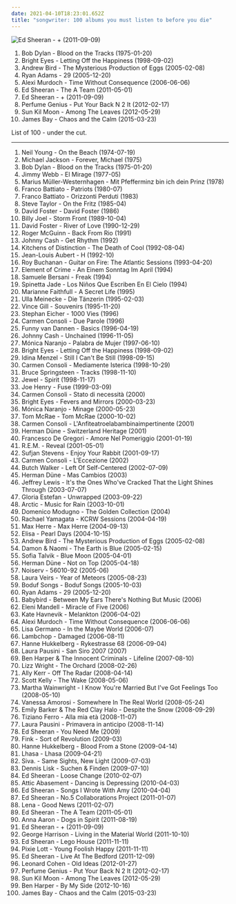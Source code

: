 ```yaml
---
date: 2021-04-10T18:23:01.652Z
title: "songwriter: 100 albums you must listen to before you die"
---
```

![Ed Sheeran - + (2011-09-09)](http://coverartarchive.org/release/94ad3a58-a1cc-46a3-acf4-9cb6c1d6f032/16111056293-500.jpg "Ed Sheeran - + (2011-09-09)")
<ol class="albums">
<li data-cover="https://img.discogs.com/sJliCcqKc5U7HBZuthzIcOeD3vE=/fit-in/600x605/filters:strip_icc():format(jpeg):mode_rgb():quality(90)/discogs-images/R-3943315-1350043419-1194.jpeg.jpg" data-tags="folk" role="button">Bob Dylan - Blood on the Tracks (1975-01-20)</li>
<li data-cover="https://via.placeholder.com/450" data-tags="indie, emo" role="button">Bright Eyes - Letting Off the Happiness (1998-09-02)</li>
<li data-cover="http://coverartarchive.org/release/14ef3f91-7994-44a5-a55d-60f512ed7641/12985446912-500.jpg" data-tags="indie" role="button">Andrew Bird - The Mysterious Production of Eggs (2005-02-08)</li>
<li data-cover="http://coverartarchive.org/release/b22613bf-8082-4d1a-9946-f4a5e9a4a76f/3786305895-500.jpg" data-tags="rock, alternative, singer-songwriter, americana, 00s" role="button">Ryan Adams - 29 (2005-12-20)</li>
<li data-cover="http://coverartarchive.org/release/c7f170ef-5b55-4711-8820-48dac859f5e2/5105968554-500.jpg" data-tags="indie, folk, singer-songwriter" role="button">Alexi Murdoch - Time Without Consequence (2006-06-06)</li>
<li data-cover="http://coverartarchive.org/release/90dea077-2e3c-4ed7-a74f-8e9d0b81415e/7963770996-500.jpg" data-tags="the a team" role="button">Ed Sheeran - The A Team (2011-05-01)</li>
<li data-cover="http://coverartarchive.org/release/94ad3a58-a1cc-46a3-acf4-9cb6c1d6f032/16111056293-500.jpg" data-tags="pop, british, acoustic, ed sheeran" role="button">Ed Sheeran - + (2011-09-09)</li>
<li data-cover="https://img.discogs.com/9A1u-YB8JBJws-qW94NDEiN9vC0=/fit-in/225x224/filters:strip_icc():format(jpeg):mode_rgb():quality(90)/discogs-images/R-3457279-1344583999-5359.jpeg.jpg" data-tags="singer-songwriter" role="button">Perfume Genius - Put Your Back N 2 It (2012-02-17)</li>
<li data-cover="http://coverartarchive.org/release/a8d143df-a576-49ed-b7e6-409c48d54dec/1075670020-500.jpg" data-tags="indie, folk, songwriter, meloncholy, kozelek" role="button">Sun Kil Moon - Among The Leaves (2012-05-29)</li>
<li data-cover="http://coverartarchive.org/release/26b65e4e-64b0-43b0-9bbd-cb14167e7c20/12146806423-500.jpg" data-tags="indie" role="button">James Bay - Chaos and the Calm (2015-03-23)</li>
</ol>
List of 100 - under the cut.
<!-- more -->

_________________

<ol class="albums">
<li data-cover="https://via.placeholder.com/450" data-tags="singer-songwriter, 70s, folk rock" role="button">
Neil Young - On the Beach (1974-07-19)
</li>
<li data-cover="http://coverartarchive.org/release/3fdd7c32-2da8-480c-8b70-1c628a7fd009/1619702784-500.jpg" data-tags="soul" role="button">
Michael Jackson - Forever, Michael (1975)
</li>
<li data-cover="https://img.discogs.com/sJliCcqKc5U7HBZuthzIcOeD3vE=/fit-in/600x605/filters:strip_icc():format(jpeg):mode_rgb():quality(90)/discogs-images/R-3943315-1350043419-1194.jpeg.jpg" data-tags="folk" role="button">
Bob Dylan - Blood on the Tracks (1975-01-20)
</li>
<li data-cover="https://img.discogs.com/kapYXLY3xbb0aI-h4DZO9wD27dc=/fit-in/180x180/filters:strip_icc():format(jpeg):mode_rgb():quality(90)/discogs-images/R-5672086-1399538504-9683.jpeg.jpg" data-tags="songwriter, george martin, beaut" role="button">
Jimmy Webb - El Mirage (1977-05)
</li>
<li data-cover="https://img.discogs.com/d-2qUdiVzSSF4HyKvioCYGCsphc=/fit-in/479x483/filters:strip_icc():format(jpeg):mode_rgb():quality(90)/discogs-images/R-2147548-1345563901-2589.jpeg.jpg" data-tags="deutschrock" role="button">
Marius Müller-Westernhagen - Mit Pfefferminz bin ich dein Prinz (1978)
</li>
<li data-cover="https://img.discogs.com/KKJbZPXMh172bxGAP0ewFfjDIAM=/fit-in/600x360/filters:strip_icc():format(jpeg):mode_rgb():quality(90)/discogs-images/R-3250661-1555721231-8443.png.jpg" data-tags="italian new wave" role="button">
Franco Battiato - Patriots (1980-07)
</li>
<li data-cover="http://coverartarchive.org/release/4a01d104-dfe8-341d-af62-a0d11022522a/2522658850-500.jpg" data-tags="pop" role="button">
Franco Battiato - Orizzonti Perduti (1983)
</li>
<li data-cover="http://coverartarchive.org/release/892e1b40-429f-457f-8c5f-9e4e78c32545/9383202614-500.jpg" data-tags="singer, songwriter, christian" role="button">
Steve Taylor - On the Fritz (1985-04)
</li>
<li data-cover="http://coverartarchive.org/release/ddca2d68-47e2-4235-9ecc-45f7348b20a3/13758489426-500.jpg" data-tags="80s, adult contemporary, songwriter, aor, composer, west coast, david foster, back in the day fav albums" role="button">
David Foster - David Foster (1986)
</li>
<li data-cover="http://coverartarchive.org/release/bae9025d-f140-30fd-870c-d09e93247edd/1818577446-500.jpg" data-tags="rock" role="button">
Billy Joel - Storm Front (1989-10-04)
</li>
<li data-cover="https://via.placeholder.com/450" data-tags="david foster" role="button">
David Foster - River of Love (1990-12-29)
</li>
<li data-cover="http://coverartarchive.org/release/62aca5b1-697c-3347-a167-49c1696a91a1/3463240436-500.jpg" data-tags="songwriter, 12-stringsguitar" role="button">
Roger McGuinn - Back From Rio (1991)
</li>
<li data-cover="https://via.placeholder.com/450" data-tags="country" role="button">
Johnny Cash - Get Rhythm (1992)
</li>
<li data-cover="http://coverartarchive.org/release/a2ca0f9d-e2cb-4cb2-923a-feabce21156f/17246839088-500.jpg" data-tags="dream pop" role="button">
Kitchens of Distinction - The Death of Cool (1992-08-04)
</li>
<li data-cover="http://coverartarchive.org/release/a7e5bc8a-aa05-45b9-a957-399611e13d37/3185127559-500.jpg" data-tags="rock, french rock" role="button">
Jean-Louis Aubert - H (1992-10)
</li>
<li data-cover="http://coverartarchive.org/release/da27dab2-990a-421f-bea4-da368d3e7cc0/22245493067-500.jpg" data-tags="blues" role="button">
Roy Buchanan - Guitar on Fire: The Atlantic Sessions (1993-04-20)
</li>
<li data-cover="http://coverartarchive.org/release/653dace1-86ca-4604-80e5-421ec0691fb8/21668460133-500.jpg" data-tags="german" role="button">
Element of Crime - An Einem Sonntag Im April (1994)
</li>
<li data-cover="http://coverartarchive.org/release/27ded08f-e927-4c62-8af3-8d9a859c9fb6/24215417786-500.jpg" data-tags="pop, italiana" role="button">
Samuele Bersani - Freak (1994)
</li>
<li data-cover="https://img.discogs.com/WLQOhr6LnRZO_RBoXgVs_B_b8kw=/fit-in/600x800/filters:strip_icc():format(jpeg):mode_rgb():quality(90)/discogs-images/R-3072642-1501163823-6949.jpeg.jpg" data-tags="robertitus global" role="button">
Spinetta Jade - Los Niños Que Escriben En El Cielo (1994)
</li>
<li data-cover="http://coverartarchive.org/release/f61d02a2-b40e-3102-8d8c-f06b7cd00b24/12028468954-500.jpg" data-tags="female vocalists, singer-songwriter, songwriter, world music, sympathy68, songwriters, favorite artist, robertitus global, m faithfull, crazymomma63, lauraann163" role="button">
Marianne Faithfull - A Secret Life (1995)
</li>
<li data-cover="https://img.discogs.com/stL_8oVWaWJFQodTI_Ide3cpi6U=/fit-in/600x593/filters:strip_icc():format(jpeg):mode_rgb():quality(90)/discogs-images/R-2968983-1593801722-6009.jpeg.jpg" data-tags="songwriter" role="button">
Ulla Meinecke - Die Tänzerin (1995-02-03)
</li>
<li data-cover="http://coverartarchive.org/release/ad4e4f45-7dc6-453a-a223-bf817d26dc42/5729954620-500.jpg" data-tags="vince gill" role="button">
Vince Gill - Souvenirs (1995-11-20)
</li>
<li data-cover="http://coverartarchive.org/release/8ca2b7a0-2cf2-4952-9e11-26a014f0aad7/3021472451-500.jpg" data-tags="folk, songwriter" role="button">
Stephan Eicher - 1000 Vies (1996)
</li>
<li data-cover="http://coverartarchive.org/release/301fd44d-e8c9-46cd-a4f9-793f5db43c42/15028223804-500.jpg" data-tags="italy, italia" role="button">
Carmen Consoli - Due Parole (1996)
</li>
<li data-cover="https://img.discogs.com/kvHtq3rsYlxlk61LdNbHly4bdPk=/fit-in/600x590/filters:strip_icc():format(jpeg):mode_rgb():quality(90)/discogs-images/R-2156579-1578055615-2576.jpeg.jpg" data-tags="singer" role="button">
Funny van Dannen - Basics (1996-04-19)
</li>
<li data-cover="http://coverartarchive.org/release/e162083e-4a0b-49f9-b341-7a02354f5c98/19325365527-500.jpg" data-tags="country" role="button">
Johnny Cash - Unchained (1996-11-05)
</li>
<li data-cover="http://coverartarchive.org/release/e39360da-eaa0-479a-a0b2-e204cd0147aa/20640687350-500.jpg" data-tags="female vocalists" role="button">
Mónica Naranjo - Palabra de Mujer (1997-06-10)
</li>
<li data-cover="https://via.placeholder.com/450" data-tags="indie, emo" role="button">
Bright Eyes - Letting Off the Happiness (1998-09-02)
</li>
<li data-cover="http://coverartarchive.org/release/6f14181e-882f-4335-83a4-da53696b5eb2/21204685243-500.jpg" data-tags="female, songwriter, debut album, idina menzel, primo album, álbum de estreia" role="button">
Idina Menzel - Still I Can't Be Still (1998-09-15)
</li>
<li data-cover="https://img.discogs.com/GbxnS2rhHts9ujwSC2H602wPUq4=/fit-in/475x475/filters:strip_icc():format(jpeg):mode_rgb():quality(90)/discogs-images/R-2466619-1285624726.jpeg.jpg" data-tags="italy, italia" role="button">
Carmen Consoli - Mediamente Isterica (1998-10-29)
</li>
<li data-cover="http://coverartarchive.org/release/92325f18-41ba-48c5-8441-731e2f23513e/11718953108-500.jpg" data-tags="rock" role="button">
Bruce Springsteen - Tracks (1998-11-10)
</li>
<li data-cover="https://img.discogs.com/yddcCoFsO9U_SADeJAtvIt7ZHBI=/fit-in/503x376/filters:strip_icc():format(jpeg):mode_rgb():quality(90)/discogs-images/R-3445893-1330696514.jpeg.jpg" data-tags="pop, folk, jewel" role="button">
Jewel - Spirit (1998-11-17)
</li>
<li data-cover="https://img.discogs.com/U8XePcmYX17MwZSaEh557qWHxKk=/fit-in/600x596/filters:strip_icc():format(jpeg):mode_rgb():quality(90)/discogs-images/R-1947245-1494573368-3647.jpeg.jpg" data-tags="dark" role="button">
Joe Henry - Fuse (1999-03-09)
</li>
<li data-cover="https://img.discogs.com/MHeXUwrk37HLThS3wt7466t8e0s=/fit-in/300x300/filters:strip_icc():format(jpeg):mode_rgb():quality(90)/discogs-images/R-9510569-1481830927-4514.jpeg.jpg" data-tags="rock, female vocalists, italy, musica italiana, italianigdchill" role="button">
Carmen Consoli - Stato di necessità (2000)
</li>
<li data-cover="http://coverartarchive.org/release/64c2b3d0-f2ff-4e2f-9dad-4c926bb00a10/26393498490-500.jpg" data-tags="indie, folk" role="button">
Bright Eyes - Fevers and Mirrors (2000-03-23)
</li>
<li data-cover="http://coverartarchive.org/release/6deb7fec-ffcd-3209-b78b-406b7a50deb0/2385699242-500.jpg" data-tags="spanish, female vocalists, songwriter" role="button">
Mónica Naranjo - Minage (2000-05-23)
</li>
<li data-cover="https://img.discogs.com/yLSXgeQNlbFyh5ERJx1HvnYYpa8=/fit-in/600x585/filters:strip_icc():format(jpeg):mode_rgb():quality(90)/discogs-images/R-1760589-1584710461-7332.jpeg.jpg" data-tags="soft rock, singer-songwriter" role="button">
Tom McRae - Tom McRae (2000-10-02)
</li>
<li data-cover="https://img.discogs.com/_hKdbeP0Ckn_aIT9vyQ6ddSFKTc=/fit-in/360x360/filters:strip_icc():format(jpeg):mode_rgb():quality(90)/discogs-images/R-2466976-1285658745.jpeg.jpg" data-tags="rock, female vocalists, singer-songwriter, pop rock, songwriter, italian, italy, italia, italian pop, italian rock, italiana, musica italiana, italian music" role="button">
Carmen Consoli - L'Anfiteatroelabambinaimpertinente (2001)
</li>
<li data-cover="https://img.discogs.com/PElUwas0h5LTKPlZTzAB8suwArA=/fit-in/239x215/filters:strip_icc():format(jpeg):mode_rgb():quality(90)/discogs-images/R-1590323-1230645778.jpeg.jpg" data-tags="folk" role="button">
Herman Düne - Switzerland Heritage (2001)
</li>
<li data-cover="http://coverartarchive.org/release/b9324472-2e5c-4c8b-a535-dec1638cee1d/12514934443-500.jpg" data-tags="folk rock, italianigdchill" role="button">
Francesco De Gregori - Amore Nel Pomeriggio (2001-01-19)
</li>
<li data-cover="http://coverartarchive.org/release/0adf4299-fc93-327f-8bc1-2c6d65bdc507/3113582104-500.jpg" data-tags="alternative, 00s, rock" role="button">
R.E.M. - Reveal (2001-05-01)
</li>
<li data-cover="http://coverartarchive.org/release/dab7d7c9-2830-4acc-9534-72dbf1f022eb/2655230441-500.jpg" data-tags="electronic" role="button">
Sufjan Stevens - Enjoy Your Rabbit (2001-09-17)
</li>
<li data-cover="http://coverartarchive.org/release/a344e6c7-1a5e-41f8-a6a6-fd24b3f546ae/15028431094-500.jpg" data-tags="italy" role="button">
Carmen Consoli - L'Eccezione (2002)
</li>
<li data-cover="http://coverartarchive.org/release/4c1d5131-ab01-4451-ada7-eb3850f6a196/14766541965-500.jpg" data-tags="indie, rock, pop rock, singer, songwriter, high school, producer, discoverockult, just another folk singer" role="button">
Butch Walker - Left Of Self-Centered (2002-07-09)
</li>
<li data-cover="http://coverartarchive.org/release/222c8e27-0f03-4dc3-a496-bf95db5db7ca/1627185506-500.jpg" data-tags="folk, singer-songwriter, guitar" role="button">
Herman Düne - Mas Cambios (2003)
</li>
<li data-cover="http://coverartarchive.org/release/30a98851-b22e-4a08-a55d-1121a984605e/9313467961-500.jpg" data-tags="indie, folk, acoustic" role="button">
Jeffrey Lewis - It's the Ones Who've Cracked That the Light Shines Through (2003-07-07)
</li>
<li data-cover="http://coverartarchive.org/release/9604ac19-3f62-4c2d-9c0e-6239fcc98556/26309850926-500.jpg" data-tags="latin" role="button">
Gloria Estefan - Unwrapped (2003-09-22)
</li>
<li data-cover="https://img.discogs.com/Aw6jGBRGiClMUr4q8_3lGs2S0Ro=/fit-in/480x462/filters:strip_icc():format(jpeg):mode_rgb():quality(90)/discogs-images/R-8573537-1464317671-3385.jpeg.jpg" data-tags="indie, canada, calm, acoustic, canadian, singer, guitar, songwriter, winter, loop, cold, rain, lonely, vancouver, independent, arctic, layered, indie-canada, i wanna hear it" role="button">
Arctic - Music for Rain (2003-10-01)
</li>
<li data-cover="http://coverartarchive.org/release/c646c7a4-69f6-4cdf-a5cf-0d12026cbb4f/17734229579-500.jpg" data-tags="vocal, male, pop, folk, easy listening, singer, songwriter, italian, italo disco, eurovision song contest, italian pop, italiana, italia mia, italian oldies, ferri, mes chansons, italian author" role="button">
Domenico Modugno - The Golden Collection (2004)
</li>
<li data-cover="https://img.discogs.com/Z-Um1aGSpvhIKeIaC96WfZRe2ZU=/fit-in/599x459/filters:strip_icc():format(jpeg):mode_rgb():quality(90)/discogs-images/R-954775-1177008385.jpeg.jpg" data-tags="female vocalists, rachael yamagata" role="button">
Rachael Yamagata - KCRW Sessions (2004-04-19)
</li>
<li data-cover="https://img.discogs.com/5zI4h4Nlffu0SO5dymuE2_EpG78=/fit-in/300x300/filters:strip_icc():format(jpeg):mode_rgb():quality(90)/discogs-images/R-1040127-1187094342.jpeg.jpg" data-tags="hip hop, german, freundeskreis" role="button">
Max Herre - Max Herre (2004-09-13)
</li>
<li data-cover="https://via.placeholder.com/450" data-tags="italian, female vocalists" role="button">
Elisa - Pearl Days (2004-10-15)
</li>
<li data-cover="http://coverartarchive.org/release/14ef3f91-7994-44a5-a55d-60f512ed7641/12985446912-500.jpg" data-tags="indie" role="button">
Andrew Bird - The Mysterious Production of Eggs (2005-02-08)
</li>
<li data-cover="http://coverartarchive.org/release/730da62b-7b9e-4994-81eb-e7e5f61a3dea/21445441063-500.jpg" data-tags="00s" role="button">
Damon & Naomi - The Earth is Blue (2005-02-15)
</li>
<li data-cover="http://coverartarchive.org/release/cebad913-4add-4ef7-aa89-2f04a339aa66/9698740577-500.jpg" data-tags="female vocalists" role="button">
Sofia Talvik - Blue Moon (2005-04-01)
</li>
<li data-cover="https://img.discogs.com/QcOvDtMD92iQtRL-8QKs4BFiAkw=/fit-in/500x491/filters:strip_icc():format(jpeg):mode_rgb():quality(90)/discogs-images/R-598894-1323455725.jpeg.jpg" data-tags="indie, folk" role="button">
Herman Düne - Not on Top (2005-04-18)
</li>
<li data-cover="https://img.discogs.com/uvcXKDba1yrDn__N_6g_hDcG0fk=/fit-in/600x600/filters:strip_icc():format(jpeg):mode_rgb():quality(90)/discogs-images/R-1136778-1334688725.jpeg.jpg" data-tags="indie, acoustic, songwriter, 4rdioindie" role="button">
Noiserv - 56010-92 (2005-06)
</li>
<li data-cover="https://img.discogs.com/HvUWjmSOc1F95WZzqrTFHKfgqy4=/fit-in/600x527/filters:strip_icc():format(jpeg):mode_rgb():quality(90)/discogs-images/R-784361-1330358908.jpeg.jpg" data-tags="singer-songwriter, indie" role="button">
Laura Veirs - Year of Meteors (2005-08-23)
</li>
<li data-cover="https://via.placeholder.com/450" data-tags="folk" role="button">
Boduf Songs - Boduf Songs (2005-10-03)
</li>
<li data-cover="http://coverartarchive.org/release/b22613bf-8082-4d1a-9946-f4a5e9a4a76f/3786305895-500.jpg" data-tags="rock, alternative, singer-songwriter, americana, 00s" role="button">
Ryan Adams - 29 (2005-12-20)
</li>
<li data-cover="http://coverartarchive.org/release/1a8ecf4f-8639-4bec-9b77-efd0e895a7ec/21685090498-500.jpg" data-tags="songwriter, nutter rock, autism songwriter, barn sitter pop" role="button">
Babybird - Between My Ears There's Nothing But Music (2006)
</li>
<li data-cover="http://coverartarchive.org/release/b872a7ad-8963-4e82-b4ad-7907a8cd3fdf/3330441017-500.jpg" data-tags="female, jazz, pop, folk, songwriter, campfire, birds, dragon, papillon, winter cds" role="button">
Eleni Mandell - Miracle of Five (2006)
</li>
<li data-cover="https://img.discogs.com/K8wuXm7t8XdYis3Gq-03yQBwGAs=/fit-in/225x225/filters:strip_icc():format(jpeg):mode_rgb():quality(90)/discogs-images/R-721994-1151857747.jpeg.jpg" data-tags="female vocalists" role="button">
Kate Havnevik - Melankton (2006-04-02)
</li>
<li data-cover="http://coverartarchive.org/release/c7f170ef-5b55-4711-8820-48dac859f5e2/5105968554-500.jpg" data-tags="indie, folk, singer-songwriter" role="button">
Alexi Murdoch - Time Without Consequence (2006-06-06)
</li>
<li data-cover="http://coverartarchive.org/release/e78127b6-110f-4e6e-aedf-9c30b6f13ed7/23867334693-500.jpg" data-tags="female vocalists" role="button">
Lisa Germano - In the Maybe World (2006-07)
</li>
<li data-cover="https://img.discogs.com/EaukpGX0F36iViCMaV4ahlKjyVc=/fit-in/600x600/filters:strip_icc():format(jpeg):mode_rgb():quality(90)/discogs-images/R-2050795-1369267289-3466.jpeg.jpg" data-tags="00s" role="button">
Lambchop - Damaged (2006-08-11)
</li>
<li data-cover="http://coverartarchive.org/release/d0a2f02d-bb3d-4860-951b-69902021e0a6/20852519057-500.jpg" data-tags="pop, songwriter" role="button">
Hanne Hukkelberg - Rykestrasse 68 (2006-09-04)
</li>
<li data-cover="https://img.discogs.com/3HWVv-OKmbE8lOABf1n7W7wPMX8=/fit-in/600x850/filters:strip_icc():format(jpeg):mode_rgb():quality(90)/discogs-images/R-10915968-1506461273-1796.jpeg.jpg" data-tags="female vocalists, italian, live" role="button">
Laura Pausini - San Siro 2007 (2007)
</li>
<li data-cover="https://img.discogs.com/Wq5CmmJTvdFJFRZyR9wVwfbyuEQ=/fit-in/600x535/filters:strip_icc():format(jpeg):mode_rgb():quality(90)/discogs-images/R-2077383-1262695007.jpeg.jpg" data-tags="acoustic" role="button">
Ben Harper & The Innocent Criminals - Lifeline (2007-08-10)
</li>
<li data-cover="http://coverartarchive.org/release/c42db944-e7a3-4cc3-9a9f-89089962fe2e/836519986-500.jpg" data-tags="jazz, soul, lizz wright" role="button">
Lizz Wright - The Orchard (2008-02-26)
</li>
<li data-cover="https://img.discogs.com/krOqQrhEF7jlAaP7xbvsreJSymA=/fit-in/500x500/filters:strip_icc():format(jpeg):mode_rgb():quality(90)/discogs-images/R-2775730-1324564417.jpeg.jpg" data-tags="indie, pop, indie pop, scottish, melodic, songwriter, soft, lush, simon and garfunkel, jangly, glasgow bands, kings of convenience, mushishi, sore feet song, belle and sebastiana, hotel indie pop" role="button">
Ally Kerr - Off The Radar (2008-04-14)
</li>
<li data-cover="https://img.discogs.com/5U7qAvvGlmw2litqZ-jg55aRuTY=/fit-in/555x489/filters:strip_icc():format(jpeg):mode_rgb():quality(90)/discogs-images/R-1317860-1224905563.jpeg.jpg" data-tags="songwriter" role="button">
Scott Kelly - The Wake (2008-05-06)
</li>
<li data-cover="http://coverartarchive.org/release/9ca35ad8-ad20-438a-b912-553e5bcd5fd7/18285337556-500.jpg" data-tags="female vocalists, folk" role="button">
Martha Wainwright - I Know You're Married But I've Got Feelings Too (2008-05-10)
</li>
<li data-cover="https://img.discogs.com/2DycDjYBsQGWgQDtsjArF6TrQ6E=/fit-in/600x593/filters:strip_icc():format(jpeg):mode_rgb():quality(90)/discogs-images/R-2185016-1600396011-2275.jpeg.jpg" data-tags="pop, rock, female vocalists, singer-songwriter, songwriter, australia, 00s" role="button">
Vanessa Amorosi - Somewhere In The Real World (2008-05-24)
</li>
<li data-cover="http://coverartarchive.org/release/4d67848b-2555-4af0-aaf8-7fd5fd49a0f5/15587571351-500.jpg" data-tags="rock, country, songwriter, female vocalist" role="button">
Emily Barker & The Red Clay Halo - Despite the Snow (2008-09-29)
</li>
<li data-cover="http://coverartarchive.org/release/84e6d804-850a-468a-a17a-86c470fd64cc/2964202277-500.jpg" data-tags="pop, male vocalists" role="button">
Tiziano Ferro - Alla mia età (2008-11-07)
</li>
<li data-cover="http://coverartarchive.org/release/5a1001eb-fceb-43f4-a734-3e46bf7b2bb5/3446223376-500.jpg" data-tags="pop, female vocalists, italian" role="button">
Laura Pausini - Primavera in anticipo (2008-11-14)
</li>
<li data-cover="http://coverartarchive.org/release/0eb217cd-de71-4112-bf86-ec349a56669b/5292012572-500.jpg" data-tags="ed sheeran" role="button">
Ed Sheeran - You Need Me (2009)
</li>
<li data-cover="https://img.discogs.com/N8JTGR0ddazBmfq92Q1iPXzACzU=/fit-in/600x579/filters:strip_icc():format(jpeg):mode_rgb():quality(90)/discogs-images/R-1794321-1352053259-3312.jpeg.jpg" data-tags="indie, guitar" role="button">
Fink - Sort of Revolution (2009-03)
</li>
<li data-cover="http://coverartarchive.org/release/ad18c90a-b57a-394b-90b4-fe21b1d09f78/26526753071-500.jpg" data-tags="songwriter" role="button">
Hanne Hukkelberg - Blood From a Stone (2009-04-14)
</li>
<li data-cover="http://coverartarchive.org/release/e37a8b0c-be65-4e7a-a6ae-bd52e89351aa/3710993341-500.jpg" data-tags="blues, songwriter" role="button">
Lhasa - Lhasa (2009-04-21)
</li>
<li data-cover="https://img.discogs.com/4cdYg_ASEOspYdxS62A_rey19lM=/fit-in/420x420/filters:strip_icc():format(jpeg):mode_rgb():quality(90)/discogs-images/R-1772421-1242374541.jpeg.jpg" data-tags="electronic, indie, pop, rock, alternative, experimental, other, songwriter, berlin, audioase, devilduck records, stretchsaysabigyesto these albums" role="button">
Siva. - Same Sights, New Light (2009-07-03)
</li>
<li data-cover="http://coverartarchive.org/release/764ea8b1-3e7b-474d-b467-df614d08a2d0/16497920260-500.jpg" data-tags="singer, songwriter, deutsch, clueso, max herre, jan delay, denyo, dennis lisk" role="button">
Dennis Lisk - Suchen & Finden (2009-07-10)
</li>
<li data-cover="http://coverartarchive.org/release/e11af9df-e416-4a04-b049-61788a451137/5303634882-500.jpg" data-tags="ed sheeran" role="button">
Ed Sheeran - Loose Change (2010-02-07)
</li>
<li data-cover="http://coverartarchive.org/release/fa7e6a23-589c-4173-a6a3-0b0c9fc761bc/7378024712-500.jpg" data-tags="songwriter, quite possibly one of the best albums of 2010, lo-fi indie" role="button">
Attic Abasement - Dancing is Depressing (2010-04-03)
</li>
<li data-cover="http://coverartarchive.org/release/4ecf932f-72b7-452b-86a9-a464521de5ea/1004754926-500.jpg" data-tags="acoustic, songwriter, try before i buy, ed sheeran" role="button">
Ed Sheeran - Songs I Wrote With Amy (2010-04-04)
</li>
<li data-cover="http://coverartarchive.org/release/1b97b285-05bf-4229-9d32-568b159c749d/5303239034-500.jpg" data-tags="ed sheeran" role="button">
Ed Sheeran - No.5 Collaborations Project (2011-01-07)
</li>
<li data-cover="http://coverartarchive.org/release/5e38b2f7-9341-4134-a46d-a2b7b28d238f/25569942057-500.jpg" data-tags="pop" role="button">
Lena - Good News (2011-02-07)
</li>
<li data-cover="http://coverartarchive.org/release/90dea077-2e3c-4ed7-a74f-8e9d0b81415e/7963770996-500.jpg" data-tags="the a team" role="button">
Ed Sheeran - The A Team (2011-05-01)
</li>
<li data-cover="http://coverartarchive.org/release/25097c65-31da-419e-9a70-466c765d2956/1647201386-500.jpg" data-tags="female, songwriter, swiss, 10s, anna aaron" role="button">
Anna Aaron - Dogs in Spirit (2011-08-19)
</li>
<li data-cover="http://coverartarchive.org/release/94ad3a58-a1cc-46a3-acf4-9cb6c1d6f032/16111056293-500.jpg" data-tags="pop, british, acoustic, ed sheeran" role="button">
Ed Sheeran - + (2011-09-09)
</li>
<li data-cover="http://coverartarchive.org/release/e0b20aa8-206f-4ebd-8553-329b37848ab2/8320859136-500.jpg" data-tags="70s, george harrison, classic rock" role="button">
George Harrison - Living in the Material World (2011-10-10)
</li>
<li data-cover="http://coverartarchive.org/release/3c5e4123-fdab-4463-a86e-655943125a0b/10511579821-500.jpg" data-tags="songwriter, ed sheeran" role="button">
Ed Sheeran - Lego House (2011-11-11)
</li>
<li data-cover="http://coverartarchive.org/release/4680d666-8d13-4718-84d6-0a004ece7d84/4429247558-500.jpg" data-tags="pop, pixie lott" role="button">
Pixie Lott - Young Foolish Happy (2011-11-11)
</li>
<li data-cover="http://coverartarchive.org/release/0a98bf92-2e9b-4164-8c9b-dc9a031f89a3/2960830056-500.jpg" data-tags="ed sheeran" role="button">
Ed Sheeran - Live At The Bedford (2011-12-09)
</li>
<li data-cover="http://coverartarchive.org/release/b02dd44e-2b35-44f1-8001-768fc94f5d14/4083920556-500.jpg" data-tags="singer-songwriter" role="button">
Leonard Cohen - Old Ideas (2012-01-27)
</li>
<li data-cover="https://img.discogs.com/9A1u-YB8JBJws-qW94NDEiN9vC0=/fit-in/225x224/filters:strip_icc():format(jpeg):mode_rgb():quality(90)/discogs-images/R-3457279-1344583999-5359.jpeg.jpg" data-tags="singer-songwriter" role="button">
Perfume Genius - Put Your Back N 2 It (2012-02-17)
</li>
<li data-cover="http://coverartarchive.org/release/a8d143df-a576-49ed-b7e6-409c48d54dec/1075670020-500.jpg" data-tags="indie, folk, songwriter, meloncholy, kozelek" role="button">
Sun Kil Moon - Among The Leaves (2012-05-29)
</li>
<li data-cover="http://coverartarchive.org/release/d18dc81b-89f4-472f-a020-2cbdb21dd145/2691928679-500.jpg" data-tags="indie, singer, songwriter, american, very good" role="button">
Ben Harper - By My Side (2012-10-16)
</li>
<li data-cover="http://coverartarchive.org/release/26b65e4e-64b0-43b0-9bbd-cb14167e7c20/12146806423-500.jpg" data-tags="indie" role="button">
James Bay - Chaos and the Calm (2015-03-23)
</li>
</ol>